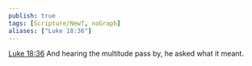 ```yaml
---
publish: true
tags: [Scripture/NewT, noGraph]
aliases: ["Luke 18:36"]
---
```

[Luke 18:36](https://churchofjesuschrist.org/study/scriptures/nt/luke/18?lang=eng&id=p36#p36) And hearing the multitude pass by, he asked what it meant.
